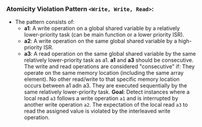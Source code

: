 ### **Atomicity Violation Pattern `<Write, Write, Read>`**:
- The pattern consists of:
    - **a1**: A write operation on a global shared variable by a relatively lower-priority task (can be main function or a lower priority ISR).
    - **a2**: A write operation on the same global shared variable by a high-priority ISR.
    - **a3**: A read operation on the same global shared variable by the same relatively lower-priority task as a1.
    **a1** and **a3** should be consecutive. The write and read operations are considered "consecutive" if:
They operate on the same memory location (including the same array element).
No other read/write to that specific memory location occurs between a1 adn a3.
They are executed sequentially by the same relatively lower-priority task.
**Goal**: Detect instances where a local read `a3` follows a write operation `a1` and is interrupted by another write operation `a2`. The expectation of the local read `a3` to read the assigned value is violated by the interleaved write operation. 